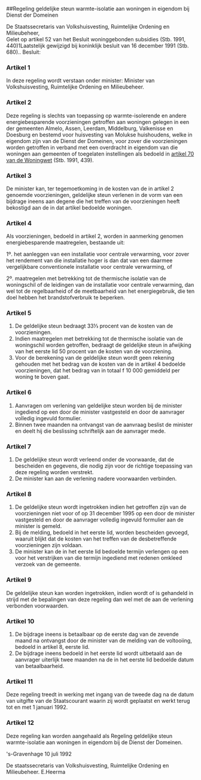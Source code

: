 <meta http-equiv='Content-Type' content='text/html; charset=utf-8' />

##Regeling geldelijke steun warmte-isolatie aan woningen in eigendom bij Dienst der Domeinen

De Staatssecretaris van Volkshuisvesting, Ruimtelijke Ordening en Milieubeheer,  
Gelet op artikel 52 van het Besluit woninggebonden subsidies (Stb. 1991, 440)1Laatstelijk gewijzigd bij koninklijk besluit van 16 december 1991 (Stb. 680)..
Besluit:    

### Artikel  1  

In deze regeling wordt verstaan onder   minister:  Minister van Volkshuisvesting, Ruimtelijke Ordening en Milieubeheer.     

### Artikel  2  

Deze regeling is slechts van toepassing op warmte-isolerende en andere energiebesparende voorzieningen getroffen aan woningen gelegen in een der gemeenten Almelo, Assen, Leerdam, Middelburg, Valkenisse en Doesburg en bestemd voor huisvesting van Molukse huishoudens, welke in eigendom zijn van de Dienst der Domeinen, voor zover die voorzieningen worden getroffen in verband met een overdracht in eigendom van die woningen aan gemeenten of toegelaten instellingen als bedoeld in [artikel 70 van de Woningwet](../../../../../../../../../../../../wet/woningwet/BWBR0005181/README.md) (Stb. 1991, 439).  

### Artikel  3  

De minister kan, ter tegemoetkoming in de kosten van de in artikel 2 genoemde voorzieningen, geldelijke steun verlenen in de vorm van een bijdrage ineens aan degene die het treffen van de voorzieningen heeft bekostigd aan de in dat artikel bedoelde woningen.  

### Artikel  4  

Als voorzieningen, bedoeld in artikel 2, worden in aanmerking genomen energiebesparende maatregelen, bestaande uit: 

1º. het aanleggen van een installatie voor centrale verwarming, voor zover het rendement van die installatie hoger is dan dat van een daarmee vergelijkbare conventionele installatie voor centrale verwarming, of  

2º. maatregelen met betrekking tot de thermische isolatie van de woningschil of de leidingen van de installatie voor centrale verwarming, dan wel tot de regelbaarheid of de meetbaarheid van het energiegebruik, die ten doel hebben het brandstofverbruik te beperken.    

### Artikel  5  

1.  De geldelijke steun bedraagt 33⅓ procent van de kosten van de voorzieningen.   
2.  Indien maatregelen met betrekking tot de thermische isolatie van de woningschil worden getroffen, bedraagt de geldelijke steun in afwijking van het eerste lid 50 procent van de kosten van de voorziening.   
3.  Voor de berekening van de geldelijke steun wordt geen rekening gehouden met het bedrag van de kosten van de in artikel 4 bedoelde voorzieningen, dat het bedrag van in totaal f 10 000 gemiddeld per woning te boven gaat.   

### Artikel  6  

1.  Aanvragen om verlening van geldelijke steun worden bij de minister ingediend op een door de minister vastgesteld en door de aanvrager volledig ingevuld formulier.   
2.  Binnen twee maanden na ontvangst van de aanvraag beslist de minister en deelt hij die beslissing schriftelijk aan de aanvrager mede.   

### Artikel  7  

1.  De geldelijke steun wordt verleend onder de voorwaarde, dat de bescheiden en gegevens, die nodig zijn voor de richtige toepassing van deze regeling worden verstrekt.   
2.  De minister kan aan de verlening nadere voorwaarden verbinden.   

### Artikel  8  

1.  De geldelijke steun wordt ingetrokken indien het getroffen zijn van de voorzieningen niet voor of op 31 december 1995 op een door de minister vastgesteld en door de aanvrager volledig ingevuld formulier aan de minister is gemeld.   
2.  Bij de melding, bedoeld in het eerste lid, worden bescheiden gevoegd, waaruit blijkt dat de kosten van het treffen van de desbetreffende voorzieningen zijn voldaan.   
3.  De minister kan de in het eerste lid bedoelde termijn verlengen op een voor het verstrijken van die termijn ingediend met redenen omkleed verzoek van de gemeente.   

### Artikel  9  

De geldelijke steun kan worden ingetrokken, indien wordt of is gehandeld in strijd met de bepalingen van deze regeling dan wel met de aan de verlening verbonden voorwaarden.  

### Artikel  10  

1.  De bijdrage ineens is betaalbaar op de eerste dag van de zevende maand na ontvangst door de minister van de melding van de voltooiing, bedoeld in artikel 8, eerste lid.   
2.  De bijdrage ineens bedoeld in het eerste lid wordt uitbetaald aan de aanvrager uiterlijk twee maanden na de in het eerste lid bedoelde datum van betaalbaarheid.   

### Artikel  11  

Deze regeling treedt in werking met ingang van de tweede dag na de datum van uitgifte van de Staatscourant waarin zij wordt geplaatst en werkt terug tot en met 1 januari 1992.  

### Artikel  12  

Deze regeling kan worden aangehaald als Regeling geldelijke steun warmte-isolatie aan woningen in eigendom bij de Dienst der Domeinen.  

's-Gravenhage 
10 juli 1992    

De 
staatssecretaris van Volkshuisvesting, Ruimtelijke Ordening en Milieubeheer. 
E.Heerma    
